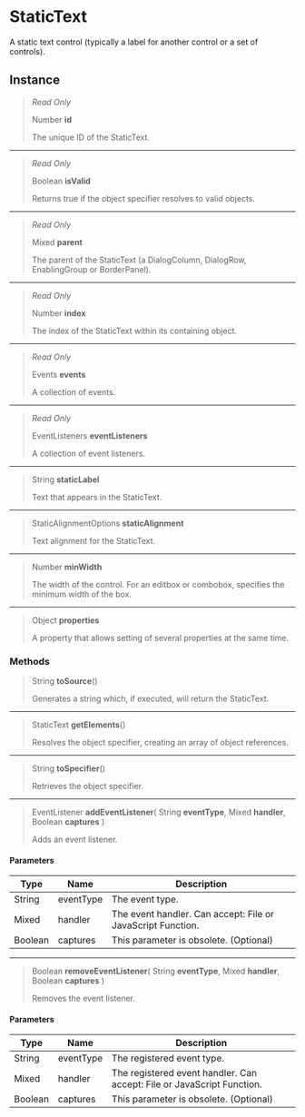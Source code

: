 # StaticText
A static text control (typically a label for another control or a set of controls).

## Instance
> *Read Only* 
> 
> Number **id** 
>
> The unique ID of the StaticText.
*** 
> *Read Only* 
> 
> Boolean **isValid** 
>
> Returns true if the object specifier resolves to valid objects.
*** 
> *Read Only* 
> 
> Mixed **parent** 
>
> The parent of the StaticText (a DialogColumn, DialogRow, EnablingGroup or BorderPanel).
*** 
> *Read Only* 
> 
> Number **index** 
>
> The index of the StaticText within its containing object.
*** 
> *Read Only* 
> 
> Events **events** 
>
> A collection of events.
*** 
> *Read Only* 
> 
> EventListeners **eventListeners** 
>
> A collection of event listeners.
*** 
> String **staticLabel** 
>
> Text that appears in the StaticText.
*** 
> StaticAlignmentOptions **staticAlignment** 
>
> Text alignment for the StaticText.
*** 
> Number **minWidth** 
>
> The width of the control. For an editbox or combobox, specifies the minimum width of the box.
*** 
> Object **properties** 
>
> A property that allows setting of several properties at the same time.

### Methods
> String **toSource**()
> 
> Generates a string which, if executed, will return the StaticText.
*** 
> StaticText **getElements**()
> 
> Resolves the object specifier, creating an array of object references.
*** 
> String **toSpecifier**()
> 
> Retrieves the object specifier.
*** 
> EventListener **addEventListener**( String **eventType**, Mixed **handler**, Boolean **captures** )
> 
> Adds an event listener.
#### Parameters
| Type | Name | Description |
|---|---|---|
| String | eventType | The event type. |
| Mixed | handler | The event handler. Can accept: File or JavaScript Function. |
| Boolean | captures | This parameter is obsolete. (Optional) |

*** 
> Boolean **removeEventListener**( String **eventType**, Mixed **handler**, Boolean **captures** )
> 
> Removes the event listener.
#### Parameters
| Type | Name | Description |
|---|---|---|
| String | eventType | The registered event type. |
| Mixed | handler | The registered event handler. Can accept: File or JavaScript Function. |
| Boolean | captures | This parameter is obsolete. (Optional) |


